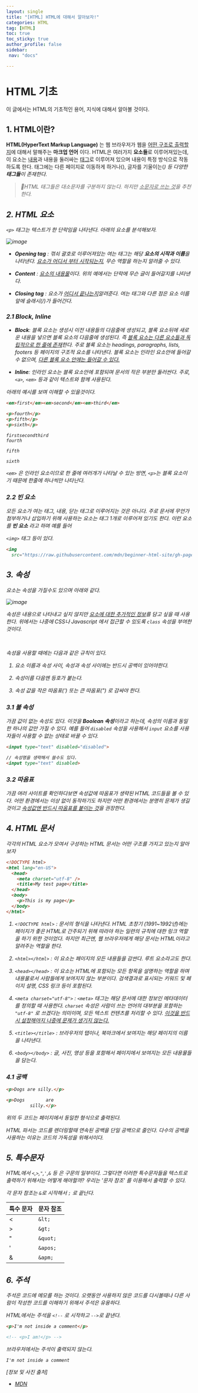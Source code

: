 ```yaml
---
layout: single
title: "[HTML] HTML에 대해서 알아보자!"
categories: HTML
tag: [HTML]
toc: true
toc_sticky: true
author_profile: false
sidebar:
 nav: "docs"

---
```


# HTML 기초

이 글에서는 HTML의 기초적인 용어, 지식에 대해서 알아볼 것이다. 

## 1. HTML이란?

**HTML(HyperText Markup Language)** 는 웹 브라우저가 웹을 <u>어떤 구조로 출력할지</u>에 대해서 말해주는 **마크업 언어** 이다. HTML은 여러가지 **요소들**로 이루어져있는데, 이 요소는 <u>내용</u>과 내용을 둘러싸는 <u>태그</u>로 이루어져 있으며 내용이 특정 방식으로 작동하도록 한다. 태그에는 다른 페이지로 이동하게 하거나(<a>), 글자를 기울이는(<i>) 등 다양한 **태그들**이 존재한다. 

> 💬HTML 태그들은 대소문자를 구분하지 않는다. 하지만 <u>소문자로 쓰는 것</u>을 추천한다.

## 2. HTML 요소

`<p>` 태그는 텍스트가 한 단락임을 나타낸다. 아래의 요소를 분석해보자.

![image](https://user-images.githubusercontent.com/83194164/227701575-2e2315ac-db41-4355-9312-d0e66e680506.png)

- **Opening tag** : 꺾쇠 괄호로 이루어져있는 여는 태그는 해당 **요소의 시작과 이름**을 나타낸다. <u>요소가 어디서 부터 시작되는지</u>, 무슨 역할을 하는지 알려줄 수 있다.

- **Content** : <u>요소의 내용물</u>이다. 위의 예에서는 단락에 무슨 글이 들어갈지를 나타낸다.

- **Closing tag** : 요소가 <u>어디서 끝나는지</u>알려준다. 여는 태그와 다른 점은 요소 이름 앞에 슬래시(/)가 들어간다.

### 2.1 Block, Inline

- **Block**: 블록 요소는 생성시 이전 내용들의 다음줄에 생성되고, 블록 요소뒤에 새로운 내용을 넣으면 블록 요소의 다음줄에 생성된다. 즉 <u>블록 요소는 다른 요소들과 독립적으로 한 줄에 존재</u>한다. 주로 불록 요소는 headings, paragraphs, lists, footers 등 페이지의 구조적 요소를 나타낸다. 블록 요소는 인라인 요소안에 들어갈 수 없으며, <u>다른 블록 요소 안에는 들어갈 수 있다.</u>

- **Inline**: 인라인 요소는 블록 요소안에 포함되며 문서의 작은 부분만 둘러싼다. 주로, `<a>`, `<em>` 등과 같이 텍스트와 함께 사용된다.

아래의 예시를 보며 이해할 수 있을것이다. 

```html
<em>first</em><em>second</em><em>third</em>

<p>fourth</p>
<p>fifth</p>
<p>sixth</p>
```

```
firstsecondthird
fourth

fifth

sixth
```

`<em>` 은 인라인 요소이므로 한 줄에 여러개가 나타날 수 있는 방면, `<p>`는 블록 요소이기 때문에 한줄에 하나씩만 나타난다.

### 2.2 빈 요소

모든 요소가 여는 태그, 내용, 닫는 태그로 이루어지는 것은 아니다. 주로 문서에 무언가 첨부하거나 삽입하기 위해 사용하는 요소는 태그 1개로 이루어져 있기도 한다. 이런 요소를 **빈 요소** 라고 하며 예를 들어

`<img>` 태그 등이 있다.

```html
<img
  src="https://raw.githubusercontent.com/mdn/beginner-html-site/gh-pages/images/firefox-icon.png" alt="Firefox icon" />
```

## 3. 속성

요소는 속성을 가질수도 있으며 아래와 같다.

![image](https://user-images.githubusercontent.com/83194164/227702944-34a6a558-a5f9-422a-9862-5eeedcd423dc.png)

속성은 내용으로 나타내고 싶지 않지만 <u>요소에 대한 추가적인 정보</u>를 담고 싶을 때 사용한다. 위에서는 나중에 CSS나 Javascript 에서 접근할 수 있도록 `class` 속성을 부여한 것이다.

<br>

속성을 사용할 때에는 다음과 같은 규칙이 있다.

1. 요소 이름과 속성 사이, 속성과 속성 사이에는 반드시 공백이 있어야한다.

2. 속성이름 다음엔 등호가 붙는다.

3. 속성 값을 작은 따옴표(') 또는 큰 따옴표(") 로 감싸야 한다.

### 3.1 불 속성

가끔 값이 없는 속성도 있다. 이것을 **Boolean 속성**이라고 하는데, 속성의 이름과 동일한 하나의 값만 가질 수 있다. 예를 들어 `disabled` 속성을 사용해서 `input` 요소를 사용자들이 사용할 수 없는 상태로 바꿀 수 있다.

```html
<input type="text" disabled="disabled">

// 속성명을 생략해서 쓸수도 있다.
<input type="text" disabled>
```

### 3.2 따옴표

가끔 여러 사이트를 확인하다보면 속성값에 따옴표가 생략된 HTML 코드들을 볼 수 있다. 어떤 환경에서는 이상 없이 동작하기도 하지만 어떤 환경에서는 분명히 문제가 생길것이고 <u>속성값엔 반드시 따옴표를 붙이는 것</u>을 권장한다.

## 4. HTML 문서

각각의 HTML 요소가 모여서 구성하는 HTML 문서는 어떤 구조를 가지고 있는지 알아보자

```html
<!DOCTYPE html>
<html lang="en-US">
  <head>
    <meta charset="utf-8" />
    <title>My test page</title>
  </head>
  <body>
    <p>This is my page</p>
  </body>
</html>
```

1. `<!DOCTYPE html>` : 문서의 형식을 나타낸다. HTML 초창기 (1991~1992년)에는 페이지가 좋은 HTML로 간주되기 위해 따라야 하는 일련의 규칙에 대한 링크 역할을 하기 위한 것이었다. 하지만 최근엔, 웹 브라우저에게 해당 문서는 HTML이라고 알려주는 역할을 한다. 

2. `<html></html>` : 이 요소는 페이지의 모든 내용들을 감싼다. 루트 요소라고도 한다.

3. `<head></head>` : 이 요소는 HTML에 포함되는 모든 항목을 설명하는 역할을 하며 내용물로서 사람들에게 보여지지 않는 부분이다. 검색결과로 표시되는 키워드 및 페이지 설명, CSS 링크 등이 포함된다.

4. `<meta charset="utf-8">` : `<meta>` 태그는 해당 문서에 대한 정보인 메타데이터를 정의할 때 사용한다. `charset` 속성은 사람이 쓰는 언어의 대부분을 포함하는 `"utf-8"` 로 쓰겠다는 의미이며, 모든 텍스트 컨텐츠를 처리할 수 있다. <u>이것을 반드시 설정해야지 나중에 문제가 생기지 않는다.</u>

5. `<title></title>` : 브라우저의 탭이나, 북마크에서 보여지는 해당 페이지의 이름을 나타낸다.

6. `<body></body>` : 글, 사진, 영상 등을 포함해서 페이지에서 보여지는 모든 내용물들을 담는다.

### 4.1 공백

```html
<p>Dogs are silly.</p>

<p>Dogs        are
         silly.</p>
```

위의 두 코드는 페이지에서 동일한 형식으로 출력된다.

HTML 파서는 코드를 렌더링할때 연속된 공백을 단일 공백으로 줄인다. 다수의 공백을 사용하는 이유는 코드의 가독성을 위해서이다.

## 5. 특수문자

HTML에서 `<`,`>`,`"`,`'`,`&` 등 은 구문의 일부이다. 그렇다면 이러한 특수문자들을 텍스트로 출력하기 위해서는 어떻게 해야할까? 우리는 '문자 참조' 를 이용해서 출력할 수 있다. 

각 문자 참조는 `&`로 시작해서 `;` 로 끝난다.

| 특수 문자 | 문자 참조    |
| ----- | -------- |
| <     | `&lt;`   |
| >     | `&gt;`   |
| "     | `&quot;` |
| '     | `&apos;` |
| &     | `&apm;`  |

## 6. 주석

주석은 코드에 메모를 하는 것이다. 오랫동안 사용하지 않은 코드를 다시볼때나 다른 사람이 작성한 코드를 이해하기 위해서 주석은 유용하다. 

HTML에서는 주석을 `<!--` 로 시작하고 `-->`로 끝낸다.

```html
<p>I'm not inside a comment</p>

<!-- <p>I am!</p> -->
```

브라우저에서는 주석이 출력되지 않는다.

```
I'm not inside a comment
```

[정보 및 사진 출처]

- [MDN](https://developer.mozilla.org/en-US/docs/Learn/HTML/Introduction_to_HTML/Getting_started)
